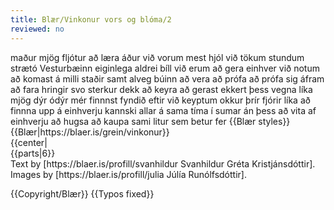 ```yaml
---
title: Blær/Vinkonur vors og blóma/2
reviewed: no
---
```

<vocabulary>
maður
mjög
fljótur
að læra
áður
við vorum
mest
hjól
við tökum
stundum
strætó
Vesturbæinn
eiginlega
aldrei
bíll
við erum
að gera
einhver
við notum
að komast
á milli
staðir
samt
alveg
búinn
að vera
að prófa
að prófa sig áfram
að fara
hringir
svo
sterkur
dekk
að keyra
að gerast
ekkert
þess vegna
líka
mjög
dýr
ódýr
mér finnnst
fyndið
eftir
við keyptum
okkur
þrír
fjórir
líka
að finnna upp á einhverju
kannski
allar
á sama tíma
í sumar
án þess
að vita af einhverju
að hugsa
að kaupa
sami
litur
sem betur fer
</vocabulary>
{{Blær styles}}
{{Blær|https://blaer.is/grein/vinkonur}}

<div class="book" data-translate=true data-audio-file="vinkonurvorsogbloma-02-2.mp3">
{{center|<Audio src="vinkonurvorsogbloma-02-2.mp3"/>}}

<div class="blaer article">

<div class="article-entry">
  <div class="image-box image-box-medium">
    <Image src="Blær_–_Vinkonur_vors_og_blóma_15134.jpeg">
  </div>

  <div class="text">
    <p><strong data-no-translate="true" data-no-audio="true"></strong><strong data-no-translate="true" data-no-audio="true">Hildur:</strong> Maður er mjög fljótur að læra á svona „penny board.“<br><strong data-no-translate="true" data-no-audio="true"></strong><strong data-no-translate="true" data-no-audio="true">Íris:</strong> Áður vorum við mest á hjólum.<br><strong data-no-translate="true" data-no-audio="true"></strong><strong data-no-translate="true" data-no-audio="true">Eva:</strong> Við tökum stundum strætó í Vesturbæinn
      en förum eiginlega aldrei í bíl.<br><strong data-no-translate="true" data-no-audio="true"></strong><strong data-no-translate="true" data-no-audio="true">Hildur:</strong> Við erum ekki að gera einhver trix á brettunum, notum þau bara til þess að komast á milli staða.<br><strong data-no-translate="true" data-no-audio="true"></strong><strong data-no-translate="true" data-no-audio="true">Íris: </strong>Ég er samt alveg búin að vera að<!--TODO-->
      prófa mig áfram í að fara í svona hringi.<br><strong data-no-translate="true" data-no-audio="true"></strong><strong data-no-translate="true" data-no-audio="true">Eva:</strong> Það eru svo sterk dekk á þessum brettum, ef einhver keyrir yfir þau gerist ekkert. Þess vegna eru þau líka mjög dýr.<br><strong data-no-translate="true" data-no-audio="true"></strong><strong data-no-translate="true" data-no-audio="true">Íris:</strong> Mér
      finnst svo fyndið að eftir að við keyptum okkur svona bretti keyptu alveg þrír eða fjórir sér svona líka. Við fundum upp á þessu. Eða nei kannski ekki alveg.<br><strong data-no-translate="true" data-no-audio="true"></strong><strong data-no-translate="true" data-no-audio="true">Hildur: </strong>Já, við keyptum allar á sama tíma svona bretti
      í sumar án þess að vita af því.<br><strong data-no-translate="true" data-no-audio="true"></strong><strong data-no-translate="true" data-no-audio="true">Eva:</strong> Vorum allar að hugsa það sama.<br><strong data-no-translate="true" data-no-audio="true"></strong><strong data-no-translate="true" data-no-audio="true">Íris:</strong> Já, ég var búin að suða í pabba og þá voru þær búnar að kaupa sér.<br><strong data-no-translate="true" data-no-audio="true">Hildur:</strong> Engin
      í sama lit, sem betur fer.</p>
  </div>

</div>

</div>

</div>
{{parts|6}}

<Footer>
Text by [https://blaer.is/profill/svanhildur Svanhildur Gréta Kristjánsdóttir].<br/>
Images by [https://blaer.is/profill/julia Júlía Runólfsdóttir].

{{Copyright/Blær}}
{{Typos fixed}}
</Footer>
